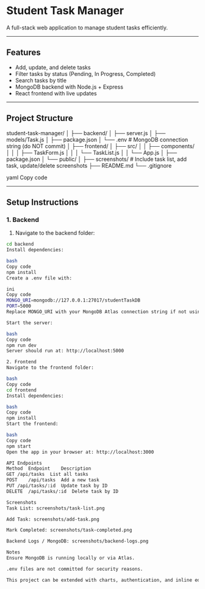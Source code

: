 # Student Task Manager

A full-stack web application to manage student tasks efficiently.

---

## Features

- Add, update, and delete tasks
- Filter tasks by status (Pending, In Progress, Completed)
- Search tasks by title
- MongoDB backend with Node.js + Express
- React frontend with live updates

---

## Project Structure

student-task-manager/
│
├── backend/
│ ├── server.js
│ ├── models/Task.js
│ ├── package.json
│ └── .env # MongoDB connection string (do NOT commit)
│
├── frontend/
│ ├── src/
│ │ ├── components/
│ │ │ ├── TaskForm.js
│ │ │ └── TaskList.js
│ │ └── App.js
│ ├── package.json
│ └── public/
│
├── screenshots/ # Include task list, add task, update/delete screenshots
├── README.md
└── .gitignore

yaml
Copy code

---

## Setup Instructions

### 1. Backend

1. Navigate to the backend folder:

```bash
cd backend
Install dependencies:

bash
Copy code
npm install
Create a .env file with:

ini
Copy code
MONGO_URI=mongodb://127.0.0.1:27017/studentTaskDB
PORT=5000
Replace MONGO_URI with your MongoDB Atlas connection string if not using local MongoDB.

Start the server:

bash
Copy code
npm run dev
Server should run at: http://localhost:5000

2. Frontend
Navigate to the frontend folder:

bash
Copy code
cd frontend
Install dependencies:

bash
Copy code
npm install
Start the frontend:

bash
Copy code
npm start
Open the app in your browser at: http://localhost:3000

API Endpoints
Method	Endpoint	Description
GET	/api/tasks	List all tasks
POST	/api/tasks	Add a new task
PUT	/api/tasks/:id	Update task by ID
DELETE	/api/tasks/:id	Delete task by ID

Screenshots
Task List: screenshots/task-list.png

Add Task: screenshots/add-task.png

Mark Completed: screenshots/task-completed.png

Backend Logs / MongoDB: screenshots/backend-logs.png

Notes
Ensure MongoDB is running locally or via Atlas.

.env files are not committed for security reasons.

This project can be extended with charts, authentication, and inline editing.